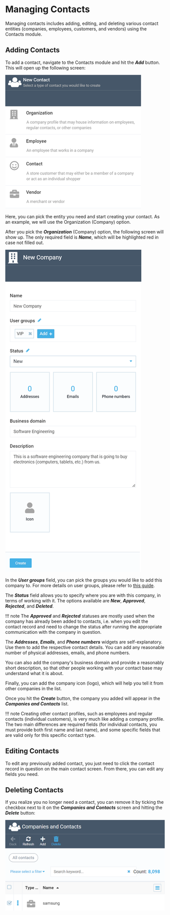 ﻿# Managing Contacts
Managing contacts includes adding, editing, and deleting various contact entities (companies, employees, customers, and vendors) using the Contacts module.

## Adding Contacts
To add a contact, navigate to the Contacts module and hit the ***Add*** button. This will open up the following screen:

![New Contact screen ](media/new-contact-screen.png)

Here, you can pick the entity  you need and start creating your contact. As an example, we will use the Organization (Company) option.

After you pick the ***Organization*** (Company) option, the following screen will show up. The only required field is ***Name***, which will be highlighted red in case not filled out.

![enter image description here](media/new_company_screen.png)

In the ***User groups*** field, you can pick the groups you would like to add this company to. For more details on user groups, please refer to [this guide](https://docs.virtocommerce.org/new/user_docs/catalog-personalization/user-groups/).

The ***Status*** field allows you to specify where you are with this company, in terms of working with it. The options available are ***New***, ***Approved***, ***Rejected***, and ***Deleted***.

!!! note
	The ***Approved*** and ***Rejected*** statuses are mostly used when the company has already been added to contacts, i.e. when you edit the contact record and need to change the status after running the appropriate communication with the company in question.

The ***Addresses***, ***Emails***, and ***Phone numbers*** widgets are self-explanatory. Use them to add the respective contact details. You can add any reasonable number of physical addresses, emails, and phone numbers.

You can also add the company's business domain and provide a reasonably short description, so that other people working with your contact base may understand what it is about.

Finally, you can add the company icon (logo), which will help you tell it from other companies in the list.

Once you hit the ***Create*** button, the company you added will appear in the ***Companies and Contacts*** list.

!!! note
	Creating other contact profiles, such as employees and regular contacts (individual customers), is very much like adding a company profile. The two main differences are required fields (for individual contacts, you must provide both first name and last name), and some specific fields that are valid only for this specific contact type.

## Editing Contacts
To edit any previously added contact, you just need to click the contact record in question on the main contact screen. From there, you can edit any fields you need.

## Deleting Contacts
If you realize you no longer need a contact, you can remove it by ticking the checkbox next to it on the ***Companies and Contacts*** screen and hitting the ***Delete*** button:

![Deleting contact](media/delete-contact.png)
